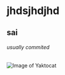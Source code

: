 # jhdsjhdjhd
## sai
###### usually commited
![Image of Yaktocat](https://octodex.github.com/images/yaktocat.png)
